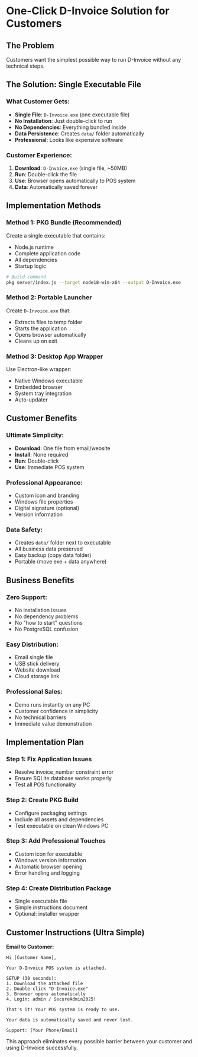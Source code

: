 # One-Click D-Invoice Solution for Customers

## The Problem
Customers want the simplest possible way to run D-Invoice without any technical steps.

## The Solution: Single Executable File

### What Customer Gets:
- **Single File**: `D-Invoice.exe` (one executable file)
- **No Installation**: Just double-click to run
- **No Dependencies**: Everything bundled inside
- **Data Persistence**: Creates `data/` folder automatically
- **Professional**: Looks like expensive software

### Customer Experience:
1. **Download**: `D-Invoice.exe` (single file, ~50MB)
2. **Run**: Double-click the file
3. **Use**: Browser opens automatically to POS system
4. **Data**: Automatically saved forever

## Implementation Methods

### Method 1: PKG Bundle (Recommended)
Create a single executable that contains:
- Node.js runtime
- Complete application code
- All dependencies
- Startup logic

```bash
# Build command
pkg server/index.js --target node18-win-x64 --output D-Invoice.exe
```

### Method 2: Portable Launcher
Create `D-Invoice.exe` that:
- Extracts files to temp folder
- Starts the application
- Opens browser automatically
- Cleans up on exit

### Method 3: Desktop App Wrapper
Use Electron-like wrapper:
- Native Windows executable
- Embedded browser
- System tray integration
- Auto-updater

## Customer Benefits

### Ultimate Simplicity:
- **Download**: One file from email/website
- **Install**: None required
- **Run**: Double-click
- **Use**: Immediate POS system

### Professional Appearance:
- Custom icon and branding
- Windows file properties
- Digital signature (optional)
- Version information

### Data Safety:
- Creates `data/` folder next to executable
- All business data preserved
- Easy backup (copy data folder)
- Portable (move exe + data anywhere)

## Business Benefits

### Zero Support:
- No installation issues
- No dependency problems
- No "how to start" questions
- No PostgreSQL confusion

### Easy Distribution:
- Email single file
- USB stick delivery
- Website download
- Cloud storage link

### Professional Sales:
- Demo runs instantly on any PC
- Customer confidence in simplicity
- No technical barriers
- Immediate value demonstration

## Implementation Plan

### Step 1: Fix Application Issues
- Resolve invoice_number constraint error
- Ensure SQLite database works properly
- Test all POS functionality

### Step 2: Create PKG Build
- Configure packaging settings
- Include all assets and dependencies
- Test executable on clean Windows PC

### Step 3: Add Professional Touches
- Custom icon for executable
- Windows version information
- Automatic browser opening
- Error handling and logging

### Step 4: Create Distribution Package
- Single executable file
- Simple instructions document
- Optional: installer wrapper

## Customer Instructions (Ultra Simple)

**Email to Customer:**
```
Hi [Customer Name],

Your D-Invoice POS system is attached.

SETUP (30 seconds):
1. Download the attached file
2. Double-click "D-Invoice.exe"
3. Browser opens automatically
4. Login: admin / SecureAdmin2025!

That's it! Your POS system is ready to use.

Your data is automatically saved and never lost.

Support: [Your Phone/Email]
```

This approach eliminates every possible barrier between your customer and using D-Invoice successfully.